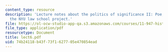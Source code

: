 ```yaml
---
content_type: resource
description: 'Lecture notes about the politics of significance II: Poe, McKim and
  the NYU law school project.'
file: https://ol-ocw-studio-app-qa.s3.amazonaws.com/courses/11-947-history-and-theory-of-historic-preservation-spring-2007/74b24118b43f73f1627705e470854ead_lect6.pdf
file_type: application/pdf
resourcetype: Document
title: lect6.pdf
uid: 74b24118-b43f-73f1-6277-05e470854ead
---
```

